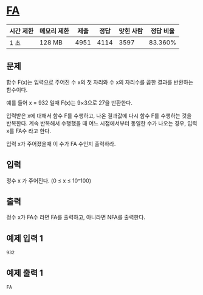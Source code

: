 # [FA](https://www.acmicpc.net/problem/14935)

| 시간 제한 | 메모리 제한 | 제출 | 정답 | 맞힌 사람 | 정답 비율 |
| --- | --- | --- | --- | --- | --- |
| 1 초 | 128 MB | 4951 | 4114 | 3597 | 83.360% |

## 문제

함수 F(x)는 입력으로 주어진 수 x의 첫 자리와 수 x의 자리수를 곱한 결과를 반환하는 함수이다.

예를 들어 x = 932 일때 F(x)는 9×3으로 27을 반환한다.

입력받은 x에 대해서 함수 F를 수행하고, 나온 결과값에 다시 함수 F를 수행하는 것을 반복한다. 계속 반복해서 수행했을 때 어느 시점에서부터 동일한 수가 나오는 경우, 입력 x를 FA수 라고 한다.

입력 x가 주어졌을때 이 수가 FA 수인지 출력하라.

## 입력

정수 x 가 주어진다. (0 ≤ x ≤ 10^100)

## 출력

정수 x가 FA수 라면 FA를 출력하고, 아니라면 NFA를 출력한다.

## 예제 입력 1

```
932

```

## 예제 출력 1

```
FA
```
